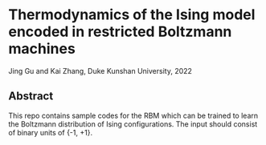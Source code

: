 # Thermodynamics of the Ising model encoded in restricted Boltzmann machines

Jing Gu and Kai Zhang, Duke Kunshan University, 2022

## Abstract
This repo contains sample codes for the RBM which can be trained to learn the Boltzmann distribution of Ising configurations. The input should consist of binary units of {-1, +1}.
